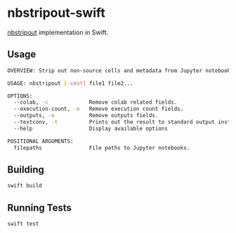 # nbstripout-swift

[nbstripout](https://github.com/kynan/nbstripout) implementation in Swift.

## Usage

```bash
OVERVIEW: Strip out non-source cells and metadata from Jupyter notebooks

USAGE: nbstripout [-ceot] file1 file2...

OPTIONS:
  --colab, -c             Remove colab related fields.
  --execution-count, -e   Remove execution count fields.
  --outputs, -o           Remove outputs fields.
  --textconv, -t          Prints out the result to standard output instead of overwriting the file.
  --help                  Display available options

POSITIONAL ARGUMENTS:
  filepaths               File paths to Jupyter notebooks.
```

## Building

```bash
swift build
```

## Running Tests

```bash
swift test
```
